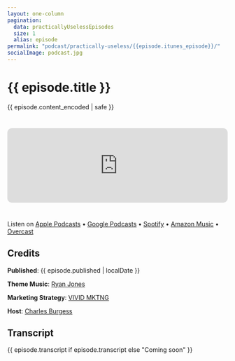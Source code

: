 ```yaml
---
layout: one-column
pagination:
  data: practicallyUselessEpisodes
  size: 1
  alias: episode
permalink: "podcast/practically-useless/{{episode.itunes_episode}}/"
socialImage: podcast.jpg
---
```


# {{ episode.title }}

{{ episode.content_encoded | safe }}

<div class="podcast-player" style="width: 100%; height: 170px; margin: 40px 0; border-radius: 10px; overflow: hidden;">
  <iframe style="width: 100%; height: 170px;" frameborder="no" scrolling="no" seamless src="https://player.captivate.fm/episode/{{ episode.id }}/"></iframe>
</div>

Listen on [Apple Podcasts](https://podcasts.apple.com/us/podcast/practically-useless/id1552626100?l=es) • [Google Podcasts](https://podcasts.google.com/feed/aHR0cHM6Ly9mZWVkcy5jYXB0aXZhdGUuZm0vcHJhY3RpY2FsbHktdXNlbGVzcy8) • [Spotify](https://open.spotify.com/show/0mtYElrOkNqQpeRIjETiiZ) • [Amazon Music](https://music.amazon.com/podcasts/a3d7e8ee-f914-4c96-b19a-186c8b556cd5/Practically-Useless) • [Overcast](https://overcast.fm/itunes1552626100)

## Credits

**Published**: {{ episode.published | localDate }}

**Theme Music**: [Ryan Jones](https://www.fiverr.com/ryjones)

**Marketing Strategy**: [VIVID MKTNG](https://vividmktng.com)

**Host**: [Charles Burgess](/about)

## Transcript

{{ episode.transcript if episode.transcript else "Coming soon" }}
